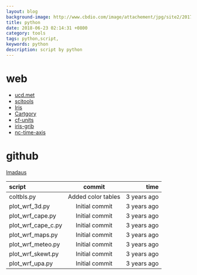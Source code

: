 ```yaml
---
layout: blog
background-image: http://www.cbdio.com/image/attachement/jpg/site2/20170810/f04da2247c301af63d0815.jpg
title: python
date: 2018-06-23 02:14:31 +0800
category: tools
tags: python,script,
keywords: python
description: script by python
---
```

# web
* [ucd.met](https://maths.ucd.ie/met/msc/SummerProjects/)   
* [scitools](https://scitools.org.uk/)   
* [Iris](https://scitools.org.uk/iris/docs/latest/)   
* [Cartgory](https://scitools.org.uk/cartopy/docs/latest/)   
* [cf-units](https://scitools.org.uk/cf-units/docs/latest/)   
* [iris-grib](https://iris-grib.readthedocs.io/en/latest/)   
* [nc-time-axis](https://github.com/SciTools/nc-time-axis)   

# github

[lmadaus](https://github.com/lmadaus/old_wrf_plotting_scripts)

script| commit|time|
:--------|:-------:|-------:|
coltbls.py|Added color tables|3 years ago|
plot_wrf_3d.py|	Initial commit|3 years ago|
plot_wrf_cape.py  |Initial commit|3 years ago|
plot_wrf_cape_c.py|Initial commit|3 years ago|
plot_wrf_maps.py |Initial commit|3 years ago|
plot_wrf_meteo.py|Initial commit|3 years ago|
plot_wrf_skewt.py|Initial commit|3 years ago|
plot_wrf_upa.py	|Initial commit	|3 years ago|

